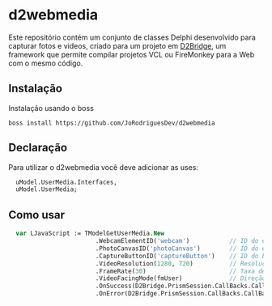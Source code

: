 # d2webmedia
Este repositório contém um conjunto de classes Delphi desenvolvido para capturar fotos e videos, criado para um projeto em [D2Bridge](https://www.d2bridge.com.br/), um framework que permite compilar projetos VCL ou FireMonkey para a Web com o mesmo código.

## Instalação
Instalação usando o boss
```
boss install https://github.com/JoRodriguesDev/d2webmedia
```

## Declaração
Para utilizar o d2webmedia você deve adicionar as uses:
```pascal
  uModel.UserMedia.Interfaces,
  uModel.UserMedia;
```

## Como usar
```pascal
  var LJavaScript := TModelGetUserMedia.New
                        .WebcamElementID('webcam')           // ID do elemento de vídeo
                        .PhotoCanvasID('photoCanvas')        // ID do elemento canvas
                        .CaptureButtonID('captureButton')    // ID do botão de captura
                        .VideoResolution(1280, 720)          // Resolução da câmera
                        .FrameRate(30)                       // Taxa de quadros
                        .VideoFacingMode(fmUser)             // Direção da câmera
                        .OnSuccess(D2Bridge.PrismSession.CallBacks.CallBackJS('OnCaptureSuccess', D2Bridge.FormUUID, 'base64Image'))   // Função de sucesso
                        .OnError(D2Bridge.PrismSession.CallBacks.CallBackJS('OnCaptureError', D2Bridge.FormUUID, 'error'));            // Função de erro
```
